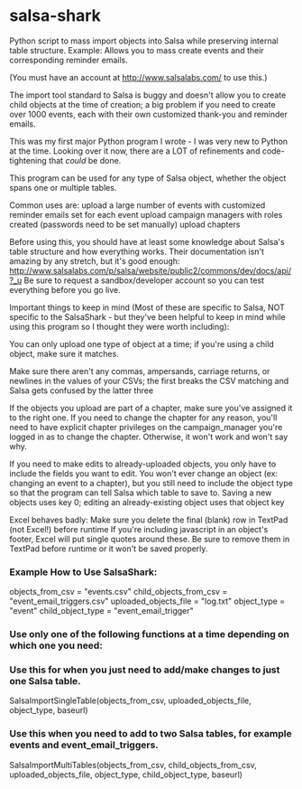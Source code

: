 salsa-shark
===========

Python script to mass import objects into Salsa while preserving internal table structure.  Example: Allows you to mass create events and their corresponding reminder emails.

(You must have an account at http://www.salsalabs.com/ to use this.)

The import tool standard to Salsa is buggy and doesn't allow you to create child objects at the time of creation; a big problem if you need to create over 1000 events, each with their own customized thank-you and reminder emails.

This was my first major Python program I wrote - I was very new to Python at the time.  Looking over it now, there are a LOT of refinements and code-tightening that *could* be done.

This program can be used for any type of Salsa object, whether the object spans one or multiple tables.

Common uses are:  upload a large number of events with customized reminder emails set for each event
                  upload campaign managers with roles created (passwords need to be set manually)
                  upload chapters

Before using this, you should have at least some knowledge about Salsa's table structure and how everything works.
Their documentation isn't amazing by any stretch, but it's good enough: http://www.salsalabs.com/p/salsa/website/public2/commons/dev/docs/api/?_u
Be sure to request a sandbox/developer account so you can test everything before you go live.

Important things to keep in mind (Most of these are specific to Salsa, NOT specific to the SalsaShark - but they've been helpful to keep in mind while using this program so I thought they were worth including):

You can only upload one type of object at a time; if you're using a child object, make sure it matches.

Make sure there aren't any commas, ampersands, carriage returns, or newlines in the values of your CSVs; the first breaks the CSV matching and Salsa gets confused by the latter three

If the objects you upload are part of a chapter, make sure you've assigned it to the right one.
If you need to change the chapter for any reason, you'll need to have explicit chapter privileges on the campaign_manager you're logged in as to change the chapter.  Otherwise, it won't work and won't say why.

If you need to make edits to already-uploaded objects, you only have to include the fields you want to edit.
You won't ever change an object (ex: changing an event to a chapter), but you still need to include the object type so that the program can tell Salsa which table to save to.
Saving a new objects uses key 0; editing an already-existing object uses that object key

Excel behaves badly:
Make sure you delete the final (blank) row in TextPad (not Excel!) before runtime
If you're including javascript in an object's footer, Excel will put single quotes around these.  Be sure to remove them in TextPad before runtime or it won't be saved properly. 

### Example How to Use SalsaShark:

objects_from_csv = "events.csv"
child_objects_from_csv = "event_email_triggers.csv"
uploaded_objects_file = "log.txt"
object_type = "event"
child_object_type = "event_email_trigger"

### Use only one of the following functions at a time depending on which one you need: 

### Use this for when you just need to add/make changes to just one Salsa table.
SalsaImportSingleTable(objects_from_csv, uploaded_objects_file, object_type, baseurl)

### Use this when you need to add to two Salsa tables, for example events and event_email_triggers.
SalsaImportMultiTables(objects_from_csv, child_objects_from_csv, uploaded_objects_file, object_type, child_object_type, baseurl)
